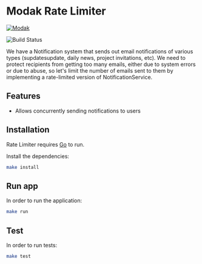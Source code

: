 # Modak Rate Limiter

[![Modak](https://uploads-ssl.webflow.com/6393514104d9044309a9e12e/6393514104d904e02da9e341_modakLogoUpdated.svg)](https://www.modakmakers.com/)

![Build Status](https://travis-ci.org/joemccann/dillinger.svg?branch=master)

We have a Notification system that sends out email notifications of various types (supdatesupdate, daily news, project invitations, etc). We need to protect recipients from getting too many emails, either due to system errors or due to abuse, so let's limit the number of emails sent to them by implementing a rate-limited version of NotificationService.

## Features

- Allows concurrently sending notifications to users

## Installation

Rate Limiter requires [Go](https://go.dev/) to run.

Install the dependencies:

```sh
make install
```

## Run app

In order to run the application:

```sh
make run
```

## Test

In order to run tests:

```sh
make test
```
